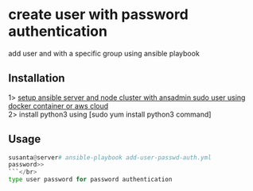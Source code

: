 
# create user with password authentication
add user and with a specific group using ansible playbook
## Installation
1> [setup ansible server and node cluster with ansadmin sudo user using docker container or aws cloud](https://www.google.com)</br>
2> install python3 using [sudo yum install python3 command]

## Usage

```python
susanta@server# ansible-playbook add-user-passwd-auth.yml
password>>
```</br>
type user password for password authentication

